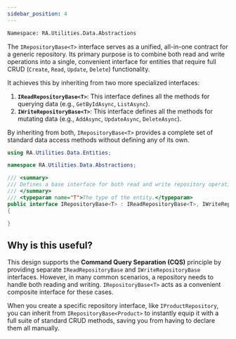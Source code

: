 ```yaml
---
sidebar_position: 4
---
```


```bash
Namespace: RA.Utilities.Data.Abstractions
```

The `IRepositoryBase<T>` interface serves as a unified, all-in-one contract for a generic repository.
Its primary purpose is to combine both read and write operations into a single, convenient interface for entities that require full CRUD (`Create`, `Read`, `Update`, `Delete`) functionality.

It achieves this by inheriting from two more specialized interfaces:

1. **`IReadRepositoryBase<T>`**: This interface defines all the methods for querying data (e.g., `GetByIdAsync`, `ListAsync`).
2. **`IWriteRepositoryBase<T>`**: This interface defines all the methods for mutating data (e.g., `AddAsync`, `UpdateAsync`, `DeleteAsync`).

By inheriting from both, `IRepositoryBase<T>` provides a complete set of standard data access methods without defining any of its own.

```csharp showLineNumbers
using RA.Utilities.Data.Entities;

namespace RA.Utilities.Data.Abstractions;

/// <summary>
/// Defines a base interface for both read and write repository operations on entities.
/// </summary>
/// <typeparam name="T">The type of the entity.</typeparam>
public interface IRepositoryBase<T> : IReadRepositoryBase<T>, IWriteRepositoryBase<T> where T : BaseEntity
{

}
```

## Why is this useful?
This design supports the **Command Query Separation (CQS)** principle by providing separate `IReadRepositoryBase` and `IWriteRepositoryBase` interfaces.
However, in many common scenarios, a repository needs to handle both reading and writing.
`IRepositoryBase<T>` acts as a convenient composite interface for these cases.

When you create a specific repository interface, like `IProductRepository`, you can inherit from `IRepositoryBase<Product>` to instantly equip it with a full suite of standard CRUD methods, saving you from having to declare them all manually.